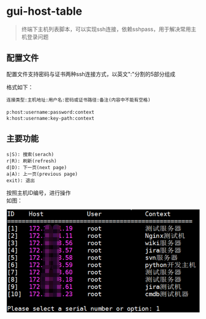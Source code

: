 # gui-host-table
> 终端下主机列表脚本，可以实现ssh连接，依赖sshpass，用于解决常用主机登录问题

## 配置文件
配置文件支持密码与证书两种ssh连接方式，以英文":"分割的5部分组成    

格式如下：  
```
连接类型:主机地址:用户名:密码或证书路径:备注(内容中不能有空格)

p:host:username:password:context
k:host:username:key-path:context
```
## 主要功能
```
s|S): 搜索(serach)    
r|R): 刷新(refresh)    
d|D): 下一页(next page)     
a|A): 上一页(previous page)     
exit): 退出    
```
按照主机ID编号，进行操作   
如图：

![avatar](./1569750903.jpg)
